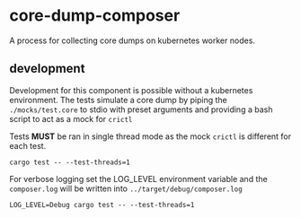 # core-dump-composer

A process for collecting core dumps on kubernetes worker nodes.

## development

Development for this component is possible without a kubernetes environment.
The tests simulate a core dump by piping the `./mocks/test.core` to stdio with preset arguments and providing a bash script to act as a mock for `crictl`

Tests **MUST** be ran in single thread mode as the mock `crictl` is different for each test.

```
cargo test -- --test-threads=1
```

For verbose logging set the LOG_LEVEL environment variable and the `composer.log` will be written into `../target/debug/composer.log`
```
LOG_LEVEL=Debug cargo test -- --test-threads=1
```